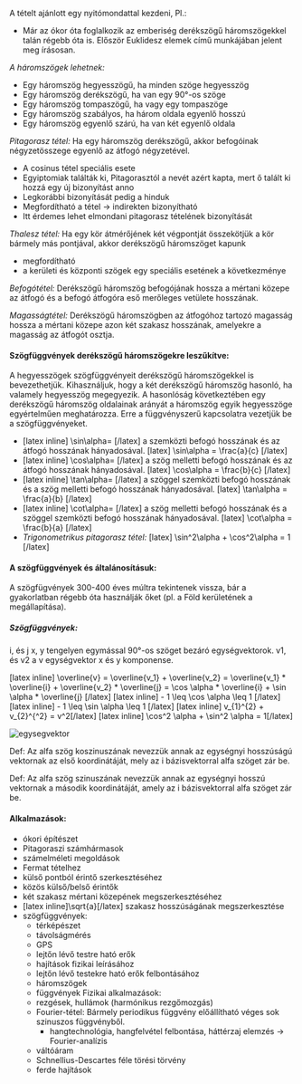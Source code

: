 A tételt ajánlott egy nyitómondattal kezdeni, Pl.:
 - Már az ókor óta foglalkozik az emberiség derékszögű háromszögekkel talán régebb óta is. Először Euklidesz elemek című munkájában jelent meg írásosan.

*A háromszögek lehetnek:*

- Egy háromszög hegyesszögű, ha minden szöge hegyesszög
- Egy háromszög derékszögű, ha van egy 90°-os szöge
- Egy háromszög tompaszögű, ha vagy egy tompaszöge
- Egy háromszög szabályos, ha három oldala egyenlő hosszú
- Egy háromszög egyenlő szárú, ha van két egyenlő oldala

*Pitagorasz tétel:* Ha egy háromszög derékszögű, akkor befogóinak négyzetösszege egyenlő az átfogó négyzetével.

- A cosinus tétel speciális esete
- Egyiptomiak találták ki, Pitagorasztól a nevét azért kapta, mert ő talált ki hozzá egy új bizonyítást anno
- Legkorábbi bizonyítását pedig a hinduk
- Megfordítható a tétel → indirekten bizonyítható
- Itt érdemes lehet elmondani pitagorasz tételének bizonyítását

*Thalesz tétel:* Ha egy kör átmérőjének két végpontját összekötjük a kör bármely más pontjával, akkor derékszögű háromszöget kapunk

- megfordítható
- a kerületi és központi szögek egy speciális esetének a következménye

*Befogótétel:* Derékszögű háromszög befogójának hossza a mértani közepe az átfogó és a befogó átfogóra eső merőleges vetülete hosszának.

*Magasságtétel:* Derékszögű háromszögben az átfogóhoz tartozó magasság hossza a mértani közepe azon két szakasz
hosszának, amelyekre a magasság az átfogót osztja.

#### Szögfüggvények derékszögű háromszögekre leszűkítve:

A hegyesszögek szögfüggvényeit derékszögű háromszögekkel is bevezethetjük. Kihasználjuk, hogy a két derékszögű háromszög hasonló, ha valamely hegyesszög megegyezik. A hasonlóság következtében egy derékszögű háromszög oldalainak arányát a háromszög egyik hegyesszöge egyértelműen meghatározza. Erre a függvényszerű kapcsolatra vezetjük be a szögfüggvényeket.

 - [latex inline] \sin\alpha= [/latex] a szemközti befogó hosszának és az átfogó hosszának hányadosával.
   [latex] \sin\alpha = \frac{a}{c} [/latex]
 - [latex inline] \cos\alpha= [/latex] a szög melletti befogó hosszának és az átfogó hosszának hányadosával.
   [latex] \cos\alpha = \frac{b}{c} [/latex]
 - [latex inline] \tan\alpha= [/latex] a szöggel szemközti befogó hosszának és a szög melletti befogó hosszának hányadosával.
   [latex] \tan\alpha = \frac{a}{b} [/latex]
 - [latex inline] \cot\alpha= [/latex] a szög melletti befogó hosszának és a szöggel szemközti befogó hosszának hányadosával.
   [latex] \cot\alpha = \frac{b}{a} [/latex]
 - *Trigonometrikus pitagorasz tétel:*
   [latex] \sin^2\alpha + \cos^2\alpha = 1 [/latex]

#### A szögfüggvények és általánosításuk:

A szögfügvények 300-400 éves múltra tekintenek vissza, bár a gyakorlatban régebb óta használják őket (pl. a Föld kerületének a megállapítása).

##### Szögfüggvények:

i, és j x, y tengelyen egymással 90°-os szöget bezáró egységvektorok. v1, és v2 a v egységvektor x és y komponense.

[latex inline] \overline{v} = \overline{v_1} + \overline{v_2} = \overline{v_1} * \overline{i} + \overline{v_2} * \overline{j} = \cos \alpha * \overline{i} + \sin \alpha * \overline{j}  [/latex]
[latex inline] - 1 \leq \cos \alpha \leq 1 [/latex]
[latex inline] - 1 \leq \sin \alpha \leq 1 [/latex]
[latex inline] v_{1}^{2} + v_{2}^{^2} = v^2[/latex]
[latex inline] \cos^2 \alpha + \sin^2 \alpha = 1[/latex]

![egysegvektor](http://i.imgur.com/uhc9uwP.png)

Def: Az alfa szög koszinuszának nevezzük annak az egységnyi hosszúságú vektornak az első koordinátáját, mely az i bázisvektorral alfa szöget zár be.

Def: Az alfa szög szinuszának nevezzük annak az egységnyi hosszú vektornak a második koordinátáját, amely az i bázisvektorral alfa szöget zár be.

#### Alkalmazások:

 - ókori építészet
 - Pitagoraszi számhármasok
 - számelméleti megoldások
 - Fermat tételhez
 - külső pontból érintő szerkesztéséhez
 - közös külső/belső érintők
 - két szakasz mértani közepének megszerkesztéséhez
 - [latex inline]\sqrt{a}[/latex] szakasz hosszúságának megszerkesztése
 - szögfüggvények:
   + térképészet
   + távolságmérés
   + GPS
   + lejtőn lévő testre ható erők
   + hajítások fizikai leírásához
   + lejtőn lévő testekre ható erők felbontásához
   - háromszögek
   - függvények
  Fizikai alkalmazások:
   - rezgések, hullámok (harmónikus rezgőmozgás)
   - Fourier-tétel: Bármely periodikus függvény előállítható véges sok szinuszos függvényből.
      - hangtechnológia, hangfelvétel felbontása, háttérzaj elemzés -> Fourier-analízis
   - váltóáram
   - Schnellius-Descartes féle törési törvény
   - ferde hajítások
